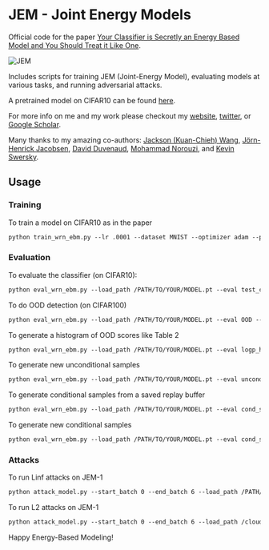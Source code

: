 # JEM - Joint Energy Models

Official code for the paper [Your Classifier is Secretly an Energy Based Model and You Should Treat it Like One](https://arxiv.org/abs/1912.03263).

![JEM](figs/JEM.png)

Includes scripts for training JEM (Joint-Energy Model), evaluating models at various tasks, and running adversarial attacks.

A pretrained model on CIFAR10 can be found [here](http://www.cs.toronto.edu/~wgrathwohl/CIFAR10_MODEL.pt).

For more info on me and my work please checkout my [website](http://www.cs.toronto.edu/~wgrathwohl/), [twitter](https://twitter.com/wgrathwohl), or [Google Scholar](https://scholar.google.ca/citations?user=ZbClz98AAAAJ&hl=en). 

Many thanks to my amazing co-authors: [Jackson (Kuan-Chieh) Wang](https://twitter.com/kcjacksonwang), [Jörn-Henrick Jacobsen](https://jhjacobsen.github.io/), [David Duvenaud](http://www.cs.toronto.edu/~duvenaud/), [Mohammad Norouzi](https://norouzi.github.io/), and [Kevin Swersky](https://ai.google/research/people/105739). 


## Usage
### Training
To train a model on CIFAR10 as in the paper
```markdown
python train_wrn_ebm.py --lr .0001 --dataset MNIST --optimizer adam --p_x_weight 1.0 --p_y_given_x_weight 1.0 --p_x_y_weight 0.0 --sigma .03 --width 10 --depth 28 --save_dir /data --plot_uncond --warmup_iters 1000
```

### Evaluation

To evaluate the classifier (on CIFAR10):
```markdown
python eval_wrn_ebm.py --load_path /PATH/TO/YOUR/MODEL.pt --eval test_clf --dataset cifar_test
```
To do OOD detection (on CIFAR100)
```markdown
python eval_wrn_ebm.py --load_path /PATH/TO/YOUR/MODEL.pt --eval OOD --ood_dataset cifar_100
```
To generate a histogram of OOD scores like Table 2
```markdown
python eval_wrn_ebm.py --load_path /PATH/TO/YOUR/MODEL.pt --eval logp_hist --datasets cifar10 svhn --save_dir /YOUR/HIST/FOLDER
```
To generate new unconditional samples
```markdown
python eval_wrn_ebm.py --load_path /PATH/TO/YOUR/MODEL.pt --eval uncond_samples --save_dir /YOUR/SAVE/DIR --n_sample_steps {THE_MORE_THE_BETTER (1000 minimum)} --buffer_size 10000 --n_steps 40 --print_every 100 --reinit_freq 0.05
```
To generate conditional samples from a saved replay buffer
```markdown
python eval_wrn_ebm.py --load_path /PATH/TO/YOUR/MODEL.pt --eval cond_samples --save_dir /YOUR/SAVE/DIR
```
To generate new conditional samples
```markdown
python eval_wrn_ebm.py --load_path /PATH/TO/YOUR/MODEL.pt --eval cond_samples --save_dir /YOUR/SAVE/DIR --n_sample_steps {THE_MORE_THE_BETTER (1000 minimum)} --buffer_size 10000 --n_steps 40 --print_every 10 --reinit_freq 0.05 --fresh_samples
 ```


### Attacks

To run Linf attacks on JEM-1
```markdown
python attack_model.py --start_batch 0 --end_batch 6 --load_path /PATH/TO/YOUR/MODEL.pt --exp_name /YOUR/EXP/NAME --n_steps_refine 1 --distance Linf --random_init --n_dup_chains 5 --base_dir /PATH/TO/YOUR/EXPERIMENTS/DIRECTORY
```
To run L2 attacks on JEM-1
```markdown
python attack_model.py --start_batch 0 --end_batch 6 --load_path /cloud_storage/BEST_EBM.pt --exp_name rerun_ebm_1_step_5_dup_l2_no_sigma_REDO --n_steps_refine 1 --distance L2 --random_init --n_dup_chains 5 --sigma 0.0 --base_dir /cloud_storage/adv_results &
 ```
 

Happy Energy-Based Modeling! 
